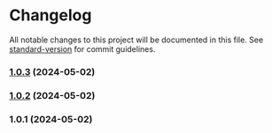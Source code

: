 # Changelog

All notable changes to this project will be documented in this file. See [standard-version](https://github.com/conventional-changelog/standard-version) for commit guidelines.

### [1.0.3](https://github.com/wujihua118/evanone.me/compare/v1.0.2...v1.0.3) (2024-05-02)

### [1.0.2](https://github.com/wujihua118/evanone.me/compare/v1.0.1...v1.0.2) (2024-05-02)

### 1.0.1 (2024-05-02)
